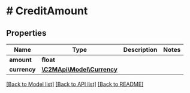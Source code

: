 # # CreditAmount

## Properties

Name | Type | Description | Notes
------------ | ------------- | ------------- | -------------
**amount** | **float** |  |
**currency** | [**\C2MApi\Model\Currency**](Currency.md) |  |

[[Back to Model list]](../../README.md#models) [[Back to API list]](../../README.md#endpoints) [[Back to README]](../../README.md)
